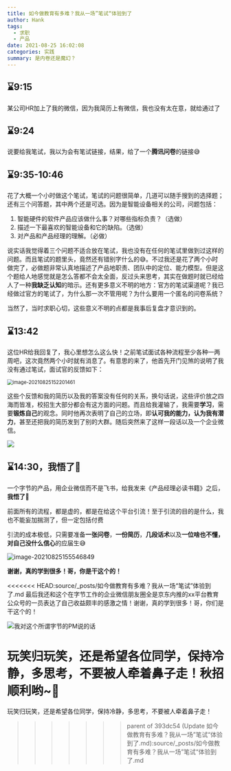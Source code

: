 ```yaml
---
title: 如今做教育有多难？我从一场”笔试“体验到了
author: Hank
tags:
  - 求职
  - 产品
date: 2021-08-25 16:02:08
categories: 实践
summary: 是内卷还是魔幻？
---
```




## :hourglass:9:15

某公司HR加上了我的微信，因为我简历上有微信，我也没有太在意，就给通过了

## :hourglass:9:24 

说要给我笔试，我以为会有笔试链接，结果，给了一个**腾讯问卷**的链接:sweat_smile:

## :hourglass:9:35-10:46

花了大概一个小时做这个笔试，笔试的问题很简单，几道可以随手搜到的选择题；还有三个问答题，其中两个还是可选。因为是智能设备相关的公司，问题包括：

1. 智能硬件的软件产品应该做什么事？对哪些指标负责？（选做）
2. 描述一下最喜欢的智能设备和它的缺陷。（选做）
3. 对产品和产品经理的理解。（必做）

说实话我觉得着三个问题不适合放在笔试，我也没有在任何的笔试里做到过这样的问题。而且笔试的题里头，竟然还有错别字什么的😅。不过我还是花了两个小时做完了，必做题非常认真地描述了产品地职责、团队中的定位、能力模型。但是这个题给人地感觉就是怎么答都不会太全面，反过头来思考，其实在做题时就已经给人了一种**我缺乏认知**的暗示。还有更多意义不明的地方：官方的笔试渠道呢？我已经做过官方的笔试了，为什么那一次不管用呢？为什么要用一个匿名的问卷系统？

当然了，当时求职心切，这些意义不明的点都是我事后复盘才意识到的。

## :hourglass:13:42

这位HR给我回复了，我心里想怎么这么快！之前笔试面试各种流程至少各种一两周吧，这次竟然两个小时就有消息了。有意思的来了，他首先开门见煞的说明了我没有通过笔试，面试官的反馈如下：

<img src="C:/Users/76084/AppData/Roaming/Typora/typora-user-images/image-20210825152201461.png" alt="image-20210825152201461" style="zoom: 80%;" />

这些个反馈和我的简历以及我的答案没有任何的关系，换句话说，这些评价放之四海而皆准，校招生大部分都会有这方面的问题。而且给我灌输了，我需要**学习**，需要**锻炼自己**的观念。同时他再次表明了自己的立场，即**认可我的能力，认为我有潜力**，甚至还把我的简历发到了别的大群。随后突然来了这样一段话以及一个企业微信。

![](https://my-picbed.oss-cn-hangzhou.aliyuncs.com/20210825152433.png)

## :hourglass:14:30，我悟了👏

一个字节的产品，用企业微信而不是飞书，给我发来《产品经理必读书籍》之后，**我悟了👏**

前面所有的流程，都是虚的，都是在给这个平台引流！至于引流的目的是什么，我也不能妄加揣测了，但一定包括付费

引流的成本极低，只需要准备**一张问卷**，**一份简历**，**几段话术**以及**一位啥也不懂，对自己没什么信心**的应届生😅

![image-20210825155546849](https://my-picbed.oss-cn-hangzhou.aliyuncs.com/20210825155548.png)

**谢谢，真的学到很多！哥，你是干这个的！**

<<<<<<< HEAD:source/_posts/如今做教育有多难？我从一场“笔试”体验到了.md
最后我还和这个在字节工作的企业微信朋友圈全是京东内推的xx平台教育公众号的一员表达了自己收益颇丰的感激之情！谢谢，真的学到很多！哥，你们是干这个的！

![我对这个所谓字节的PM说的话](https://my-picbed.oss-cn-hangzhou.aliyuncs.com/20210825162553.png)

玩笑归玩笑，还是希望各位同学，保持冷静，多思考，不要被人牵着鼻子走！秋招顺利哟~🥰
=======
玩笑归玩笑，还是希望各位同学，保持冷静，多思考，不要被人牵着鼻子走！
>>>>>>> parent of 393dc54 (Update 如今做教育有多难？我从一场”笔试“体验到了.md):source/_posts/如今做教育有多难？我从一场”笔试“体验到了.md

